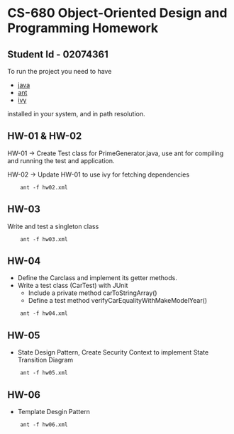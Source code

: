 # CS-680 Object-Oriented Design and Programming Homework

## Student Id - 02074361

To run the project you need to have 
- [java](https://www.java.com/en/)
- [ant](https://ant.apache.org/) 
- [ivy](https://ant.apache.org/ivy/)

installed in your system, and in path resolution.

## HW-01 & HW-02
HW-01 -> Create Test class for PrimeGenerator.java, use ant for compiling and running the test and application.

HW-02 -> Update HW-01 to use ivy for fetching dependencies

```shell
    ant -f hw02.xml
```

## HW-03
Write and test a singleton class

```shell
    ant -f hw03.xml
```
## HW-04
- Define the Carclass and implement its getter methods.
- Write a test class (CarTest) with JUnit
    - Include a private method carToStringArray()
    - Define a test method verifyCarEqualityWithMakeModelYear()

```shell
    ant -f hw04.xml
```

## HW-05
- State Design Pattern, Create Security Context to implement State Transition Diagram

```shell
    ant -f hw05.xml
```

## HW-06
- Template Desgin Pattern

```shell
    ant -f hw06.xml
```